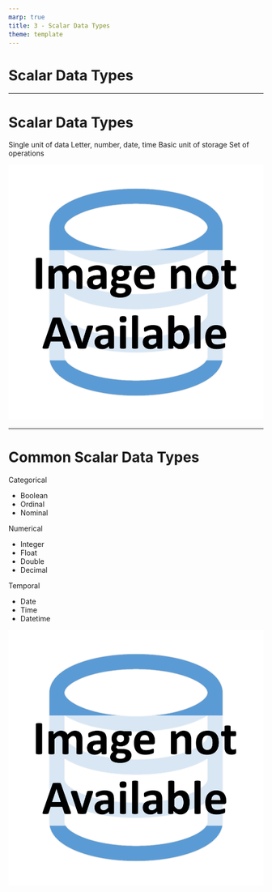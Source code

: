 ```yaml
---
marp: true
title: 3 - Scalar Data Types
theme: template
---
```


<!-- _class: title-only -->

# Scalar Data Types

---

<!-- _class: title-two-content-left-center -->

# Scalar Data Types

Single unit of data
Letter, number, date, time
Basic unit of storage
Set of operations

![image An icon of a database in a flat minimalist style](images/placeholder.png)

---

<!-- _class: title-two-content-left-center -->

# Common Scalar Data Types

Categorical
- Boolean
- Ordinal
- Nominal

Numerical
- Integer
- Float
- Double
- Decimal

Temporal
- Date
- Time
- Datetime

![image An icon of a database in a flat minimalist style](images/placeholder.png)